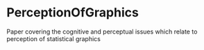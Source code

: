 # PerceptionOfGraphics
Paper covering the cognitive and perceptual issues which relate to perception of statistical graphics
